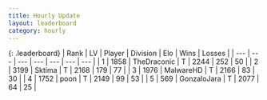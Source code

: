 ```yaml
---
title: Hourly Update
layout: leaderboard
category: hourly
---
```


{: .leaderboard}
| Rank | LV | Player | Division | Elo | Wins | Losses |
| --- | --- | --- | --- | --- | --- | --- |
| <span data-change="0">1</span> | 1858 | <span title="ID: 544310">TheDraconic</span> | T | <span data-change="0">2244</span> | <span data-change="0">252</span> | <span data-change="0">50</span> |
| <span data-change="1">2</span> | 3199 | <span title="ID: 353063">Sktima</span> | T | <span data-change="15">2168</span> | <span data-change="3">179</span> | <span data-change="0">77</span> |
| <span data-change="-1">3</span> | 1976 | <span title="ID: 261794">MalwareHD</span> | T | <span data-change="0">2166</span> | <span data-change="0">83</span> | <span data-change="0">30</span> |
| <span data-change="0">4</span> | 1752 | <span title="ID: 540690">poon</span> | T | <span data-change="0">2149</span> | <span data-change="0">99</span> | <span data-change="0">53</span> |
| <span data-change="0">5</span> | 569 | <span title="ID: 650626">GonzaloJara</span> | T | <span data-change="0">2077</span> | <span data-change="0">64</span> | <span data-change="0">25</span> |